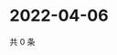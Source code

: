 # 2022-04-06

共 0 条

<!-- BEGIN WEIBO -->
<!-- 最后更新时间 Wed Apr 06 2022 05:12:21 GMT+0800 (China Standard Time) -->

<!-- END WEIBO -->
